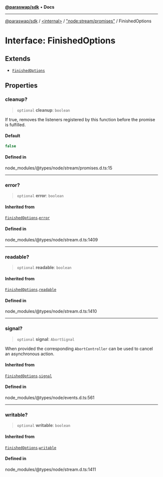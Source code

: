 [**@paraswap/sdk**](../../../../README.md) • **Docs**

***

[@paraswap/sdk](../../../../globals.md) / [\<internal\>](../../../README.md) / ["node:stream/promises"](../README.md) / FinishedOptions

# Interface: FinishedOptions

## Extends

- [`FinishedOptions`](../../internal/interfaces/FinishedOptions.md)

## Properties

### cleanup?

> `optional` **cleanup**: `boolean`

If true, removes the listeners registered by this function before the promise is fulfilled.

#### Default

```ts
false
```

#### Defined in

node\_modules/@types/node/stream/promises.d.ts:15

***

### error?

> `optional` **error**: `boolean`

#### Inherited from

[`FinishedOptions`](../../internal/interfaces/FinishedOptions.md).[`error`](../../internal/interfaces/FinishedOptions.md#error)

#### Defined in

node\_modules/@types/node/stream.d.ts:1409

***

### readable?

> `optional` **readable**: `boolean`

#### Inherited from

[`FinishedOptions`](../../internal/interfaces/FinishedOptions.md).[`readable`](../../internal/interfaces/FinishedOptions.md#readable)

#### Defined in

node\_modules/@types/node/stream.d.ts:1410

***

### signal?

> `optional` **signal**: `AbortSignal`

When provided the corresponding `AbortController` can be used to cancel an asynchronous action.

#### Inherited from

[`FinishedOptions`](../../internal/interfaces/FinishedOptions.md).[`signal`](../../internal/interfaces/FinishedOptions.md#signal)

#### Defined in

node\_modules/@types/node/events.d.ts:561

***

### writable?

> `optional` **writable**: `boolean`

#### Inherited from

[`FinishedOptions`](../../internal/interfaces/FinishedOptions.md).[`writable`](../../internal/interfaces/FinishedOptions.md#writable)

#### Defined in

node\_modules/@types/node/stream.d.ts:1411
